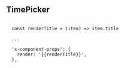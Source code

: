 ## TimePicker

```tsx | pure

  const renderTitle = (item) => item.title

  ...

  'x-component-props': {
    render: '{{renderTitle}}',
  },

```

<code src="./index.tsx" />
